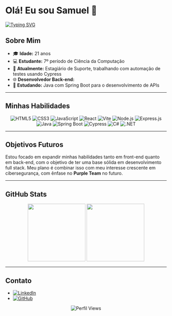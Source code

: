 # Olá! Eu sou Samuel 👋

[![Typing SVG](https://readme-typing-svg.demolab.com?font=Fira+Code&size=24&pause=1000&color=6C788E&width=435&lines=Desenvolvedor+Full+Stack;Estagi%C3%A1rio+de+Suporte;Apaixonado+por+Tecnologia)](https://git.io/typing-svg)

## Sobre Mim

- 🎓 **Idade:** 21 anos
- 💻 **Estudante:** 7º período de Ciência da Computação
- 💼 **Atualmente:** Estagiário de Suporte, trabalhando com automação de testes usando Cypress
- 🌐 **Desenvolvedor Back-end:** 
- 🚀 **Estudando:** Java com Spring Boot para o desenvolvimento de APIs

---

## Minhas Habilidades

<div align="center">
  <img src="https://img.shields.io/badge/HTML5-%23E34F26.svg?style=for-the-badge&logo=html5&logoColor=white" alt="HTML5" />
  <img src="https://img.shields.io/badge/CSS3-%231572B6.svg?style=for-the-badge&logo=css3&logoColor=white" alt="CSS3" />
  <img src="https://img.shields.io/badge/JavaScript-%23323330.svg?style=for-the-badge&logo=javascript&logoColor=%23F7DF1E" alt="JavaScript" />
  <img src="https://img.shields.io/badge/React-%2320232a.svg?style=for-the-badge&logo=react&logoColor=%2361DAFB" alt="React" />
  <img src="https://img.shields.io/badge/Vite-%23646CFF.svg?style=for-the-badge&logo=vite&logoColor=white" alt="Vite" />
  <img src="https://img.shields.io/badge/Node.js-%2343853D.svg?style=for-the-badge&logo=node.js&logoColor=white" alt="Node.js" />
  <img src="https://img.shields.io/badge/Express.js-%23404d59.svg?style=for-the-badge&logo=express&logoColor=white" alt="Express.js" />
  <img src="https://img.shields.io/badge/Java-%23007396.svg?style=for-the-badge&logo=java&logoColor=white" alt="Java" />
  <img src="https://img.shields.io/badge/Spring_Boot-%236DB33F.svg?style=for-the-badge&logo=spring-boot&logoColor=white" alt="Spring Boot" />
  <img src="https://img.shields.io/badge/Cypress-%2317202C.svg?style=for-the-badge&logo=cypress&logoColor=white" alt="Cypress" />
  <img src="https://img.shields.io/badge/C%23-%23239D00.svg?style=for-the-badge&logo=c-sharp&logoColor=white" alt="C#" />
  <img src="https://img.shields.io/badge/.NET-%23007ACC.svg?style=for-the-badge&logo=.net&logoColor=white" alt=".NET" />
</div>

---

## Objetivos Futuros

Estou focado em expandir minhas habilidades tanto em front-end quanto em back-end, com o objetivo de ter uma base sólida em desenvolvimento full stack. Meu plano é combinar isso com meu interesse crescente em cibersegurança, com ênfase no **Purple Team** no futuro.

---

## GitHub Stats

<div align="center">
  <img height="180em" src="https://github-readme-stats.vercel.app/api?username=SamuelCSCunha&show_icons=true&hide_border=true&theme=tokyonight" />
  <img height="180em" src="https://github-readme-stats.vercel.app/api/top-langs/?username=SamuelCSCunha&layout=compact&hide_border=true&theme=tokyonight" />
</div>

---
## Contato

- [![LinkedIn](https://img.shields.io/badge/LinkedIn-%230077B5.svg?style=for-the-badge&logo=linkedin&logoColor=white)](https://www.linkedin.com/in/samuel-cabral-cunha/)
- [![GitHub](https://img.shields.io/badge/GitHub-%23121011.svg?style=for-the-badge&logo=github&logoColor=white)](https://github.com/SamuelCSCunha)


<div align="center">
  <img src="https://komarev.com/ghpvc/?username=SeuUsuario&style=for-the-badge&color=6C788E" alt="Perfil Views" />
</div>
